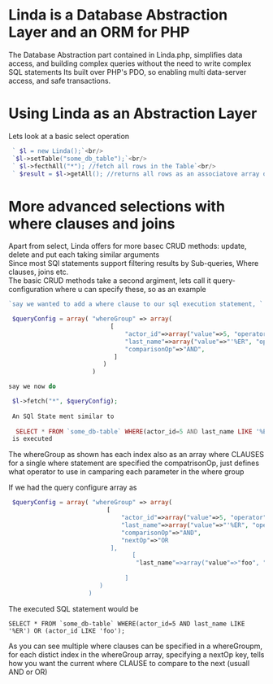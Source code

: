 # Linda is a Database Abstraction Layer and an ORM for PHP

The Database Abstraction part contained in Linda.php, simplifies data access, and building complex queries without the need to write complex SQL statements
Its built over PHP's PDO, so enabling multi data-server access, and safe transactions.

# Using Linda as an Abstraction Layer

Lets look at a basic select operation
<br/>
```php
 ` $l = new Linda();`<br/>
 `$l->setTable("some_db_table");`<br/>
 ` $l->fecthAll("*"); //fetch all rows in the Table`<br/>
 ` $result = $l->getAll(); //returns all rows as an associatove array or NULL if no rows where returned`
```

# More advanced selections with where clauses and joins

Apart from select, Linda offers for more basec CRUD methods: update, delete and put each taking similar arguments<br/>
Since most SQl statements support filtering results by Sub-queries, Where clauses, joins etc. <br/>
The basic CRUD methods take a second argiment, lets call it query-configuration where u can specify these, so as an example

```php
`say we wanted to add a where clause to our sql execution statement, `

 $queryConfig = array( "whereGroup" => array(  
                            [
                                "actor_id"=>array("value"=>5, "operator"=>"="),
                                "last_name"=>array("value"=>"'%ER", "operator"=>"LIKE"),
                                "comparisonOp"=>"AND",              
                             ]
                          )                          
                       )

say we now do

 $l->fetch("*", $queryConfig);
 
 An SQl State ment similar to 
 
  SELECT * FROM `some_db-table` WHERE(actor_id=5 AND last_name LIKE '%ER');
 is executed
 ```
 The whereGroup as shown has each index also as an array where CLAUSES for a single where statement are specified
 the compatrisonOp, just defines what operator to use in camparing each parameter in the where group
 
 If we had the query configure array as
 
 ```php
  $queryConfig = array( "whereGroup" => array(  
                            [
                                "actor_id"=>array("value"=>5, "operator"=>"="),
                                "last_name"=>array("value"=>"'%ER", "operator"=>"LIKE"),
                                "comparisonOp"=>"AND", 
                                "nextOp"=>"OR
                             ],
                                   [
                                    "last_name"=>array("value"=>"foo", "operator"=>"LIKE")
    
                                 ] 
                          )                          
                       )
 
```
The executed SQL statement would be
```mysql
SELECT * FROM `some_db-table` WHERE(actor_id=5 AND last_name LIKE '%ER') OR (actor_id LIKE 'foo');
```
As you can see multiple where clauses can be specified in a whereGroupm, for each distict index in the whereGroup array,
specifying a nextOp key, tells how you want the current where CLAUSE to compare to the next (usuall AND or OR)
